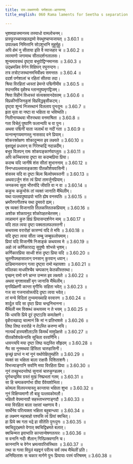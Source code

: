 ```yaml
---
title: राम-लक्ष्मणयोः पर्णशाला-आगमनम्
title_english: 060 Rama laments for Seetha s separation

---
```

<div class="audioEmbed"  caption="श्रीराम-हरिसीताराममूर्ति-घनपाठिभ्यां वचनम्" src="https://archive.org/download/Ramayana-recitation-Sriram-harisItArAmamUrti-Ghanapaati-v2/Kanda_3/Kanda_3_ARK-060-Rama_Lakshmanayoho_Parnashala_Agamanam.mp3"></div>

भृशमाव्रजमानस्य तस्याधो वामलोचनम्।  
प्रास्फुरच्चास्खलद्रामो वेपथुश्चाप्यजायत् ॥ 3.60.1 ॥   
उपालक्ष्य निमित्तानि सोऽशुभानि मुहुर्मुहुः।  
अपि क्षेमं नु सीताया इति वै व्याजहार च ॥ 3.60.2 ॥   
त्वरमाणो जगामाथ सीतादर्शनलालसः।  
शून्यमावसथं दृष्ट्वा बभूवोद्विग्नमानसः ॥ 3.60.3 ॥   
उद्भ्रमन्निव वेगेन विक्षिपन् रघुनन्दनः।  
तत्र तत्रोटजस्थानमभिवीक्ष्य समन्ततः ॥ 3.60.4 ॥   
ददर्श पर्णशालां च रहितां सीतया तदा।  
श्रिया विरहितां ध्वस्तां हेमन्ते पद्मिनीमीव ॥ 3.60.5 ॥   
रुदन्तमिव वृक्षैश्च म्लानपुष्पमृगद्विजम्।  
श्रिया विहीनं विध्वस्तं संत्यक्तवनदेवतम् ॥ 3.60.6 ॥   
विप्रकीर्णाजिनकुशं विप्रविद्धबृसीकटम्।  
दृष्ट्वा शून्यं निजस्थानं विललाप पुनःपुनः ॥ 3.60.7 ॥   
हृता मृता वा नष्टा वा भक्षिता वा भविष्यति।  
निलीनाप्यथवा भीरुरथवा वनमाश्रिता ॥ 3.60.8 ॥   
गता विचेतुं पुष्पाणि फलान्यपि च वा पुनः।  
अथवा पद्मिनीं याता जलार्थं वा नदीं गता ॥ 3.60.9 ॥   
यत्नान्मृगयमाणस्तु नाससाद वने प्रियाम्।  
शोकरक्तेक्षणः शोकादुन्मत्त इव लक्ष्यते ॥ 3.60.10 ॥   
वृक्षाद्वृक्षं प्रधावन् स गिरेश्चाद्रिं नदान्नदीम्।  
बभूव विलपन् रामः शोकपङ्कार्णवाप्लुतः ॥ 3.60.11 ॥   
अपि कच्चित्त्वया दृष्टा सा कदम्बप्रिया प्रिया।  
कदम्ब यदि जानीषे शंस सीतां शुभाननाम् ॥ 3.60.12 ॥   
स्निग्धपल्लवसङ्काशा पीतकौशेयवासिनी।  
शंसस्व यदि वा दृष्टा बिल्व बिल्वोपमस्तनी ॥ 3.60.13 ॥   
अथवाऽर्जुन शंस त्वं प्रियां तामर्जुनप्रियाम्।  
जनकस्य सुता भीरुर्यदि जीवति वा न वा ॥ 3.60.14 ॥   
ककुभः ककुभोरूं तां व्यक्तं जानाति मैथिलीम्।  
यथा पल्लवपुष्पाढयो भाति ह्येष वनस्पतिः ॥ 3.60.15 ॥   
भ्रमरैरुपगीतश्च यथा द्रुमवरो ह्यम्।  
एष व्यक्तं विजानाति तिलकस्तिलकप्रियाम् ॥ 3.60.16 ॥   
अशोक शोकापनुद शोकोपहतचेतसम्।  
त्वन्नामानं कुरु क्षिप्रं प्रियासन्दर्शनेन माम् ॥ 3.60.17 ॥   
यदि ताल त्वया दृष्टा पक्वतालफलस्तनी।  
कथयस्व वरारोहां कारुण्यं यदि ते मयि ॥ 3.60.18 ॥   
यदि दृष्टा त्वया सीता जम्बु जम्बुफलोपमाम्।  
प्रियां यदि विजानीषे निःशङ्कं कथयस्व मे ॥ 3.60.19 ॥   
अहो त्वं कर्णिकाराद्य सुपुष्पैः शोभसे भृशम्।  
कर्णिकारप्रिया साध्वी शंस दृष्टा प्रिया यदि ॥ 3.60.20 ॥   
चूतनीपमहासालान् पनसान् कुरवान् धवान्।  
दाडिमानसनान् गत्वा दृष्ट्वा रामो महायशाः ॥ 3.60.21 ॥   
मल्लिका माधवीश्चैव चम्पकान् केतकीस्तस्था।  
पृच्छन् रामो वने भ्रान्त उन्मत्त इव लक्ष्यते ॥ 3.60.22 ॥   
अथवा मृगशावाक्षीं मृग जानासि मैथिलीम्।  
मृगविप्रेक्षणी कान्ता मृगीभिः सहिता भवेत् ॥ 3.60.23 ॥   
गज सा गजनासोरूर्यदि दृष्टा त्वया भवेत्।  
तां मन्ये विदितां तुभ्यमाख्याहि वरवारण ॥ 3.60.24 ॥   
शार्दूल यदि सा दृष्टा प्रिया चन्द्रनिभानना।  
मैथिली मम विस्रब्धं कथयस्व न ते भयम् ॥ 3.60.25 ॥   
किं धावसि प्रिये दूरं दृष्टाऽसि कमलेक्षणे।  
वृक्षैराच्छाद्य चात्मानं किं मां न प्रतिभाषसे ॥ 3.60.26 ॥   
तिष्ठ तिष्ठ वरारोहे न तेऽस्ति करुणा मयि।  
नात्यर्थं हास्यशीलाऽसि किमर्थं मामुपेक्षसे ॥ 3.60.27 ॥   
पीतकौशेयकेनासि सूचिता वरवर्णिनि।  
धावन्त्यपि मया दृष्टा तिष्ठ यद्यस्ति सौहृदम् ॥ 3.60.28 ॥   
नैव सा नूनमथवा हिंसिता चारुहासिनी।  
कृच्छ्रं प्राप्तं न मां नूनं यथोपेक्षितुमर्हति ॥ 3.60.29 ॥   
व्यक्तं सा भक्षिता बाला राक्षसैः पिशिताशनैः।  
विभज्याङ्गानि सर्वाणि मया विरहिता प्रिया ॥ 3.60.30 ॥   
नूनं तच्छुभदन्तोष्ठं सुनासं चारुकुण्डलम्।  
पूर्णचन्द्रमिव ग्रस्तं मुखं निष्प्रभतां गतम् ॥ 3.60.31 ॥   
सा हि चम्पकवर्णाभा ग्रीवा ग्रैवेयशोभिता।  
कोमला विलपन्त्यास्तु कान्ताया भक्षिता शुभा ॥ 3.60.32 ॥   
नूनं विक्षिप्यमाणौ तौ बाहू पल्लवकोमलौ।  
भक्षितौ वेपमानाग्रौ सहस्ताभरणाङ्गदौ ॥ 3.60.33 ॥   
मया विरहिता बाला रक्षसां भक्षणाय वै।  
सार्थेनेव परित्यक्ता भक्षिता बहुबान्धवा ॥ 3.60.34 ॥   
हा लक्ष्मण महाबाहो पश्यसि त्वं प्रियां क्वचित्।  
हा प्रिये क्व गता भद्रे हा सीतेति पुनःपुनः ॥ 3.60.35 ॥   
क्वचिदुद्भ्रमते वेगात् क्वचिद्विभ्रमते बलात्।  
क्वचिन्मत्त इवाभाति कान्तान्वेषणतत्परः ॥ 3.60.36 ॥   
स वनानि नदीः शैलान् गिरिप्रस्रवणानि च।  
काननानि च वेगेन भ्रमत्यपरिसंस्थितः ॥ 3.60.37 ॥   
तथा स गत्वा विपुलं महद्वनं परीत्य सर्वं त्वथ मैथिलीं प्रति।  
अनिष्ठिताशः स चकार मार्गणे पुनः प्रियायाः परमं परिश्रमम् ॥ 3.60.38 ॥   